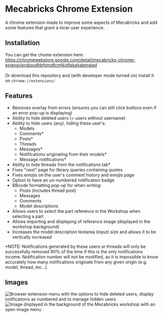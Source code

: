 # Mecabricks Chrome Extension

A chrome extension made to improve some aspects of Mecabricks and add some features that grant a nicer user experience.

## Installation

You can get the chome extension here:<br>
https://chromewebstore.google.com/detail/mecabricks-chrome-extensi/endjoodhbfgmdfcmfkjdfakahabmgjed
<br><br>Or download this repository and (with developer mode turned on) install it on `chrome://extensions/`

## Features

- Removes overlay from errors (ensures you can still click buttons even if an error pop-up is displaying)
- Ability to hide deleted users (= users without username)
- Ability to hide users (any), hiding these user's:
  - Models
  - Comments\*
  - Posts\*
  - Threads
  - Messages\*
  - Notifications originating from their models\*
  - Message notifications\*
- Ability to hide threads from the notifications tab\*
- Fixes "next" page for library queries containing quotes
- Fixes emojis on the user's comment history and emojis page
- Option to have an un-numbered notification badge
- BBcode formatting pop-up for when writing:
  - Posts (includes thread post)
  - Messages
  - Comments
  - Model descriptions
- Allows users to select the part reference in the Workshop when selecting a part
- Allows importing and displaying of reference image (displayed in the workshop background)
- Increases the model description textarea (input) size and allows it to be vertically increased

\*NOTE: Notifications generated by these users or threads will only be successfully removed 90% of the time if this is the only notifications income. Notification number will not be modified, as it is impossible to know accurately how many notifications originate from any given origin (e.g. model, thread, etc...)

## Images

![Browser extension menu with the options to hide deleted users, display notifications as numbered and to manage hidden users](https://github.com/user-attachments/assets/6e2d0395-df2d-47bd-94e0-ec37c73f9b72)
![Image displayed in the background of the Mecabricks workshop with an open image menu](https://github.com/user-attachments/assets/9d0cd8f4-c6b8-44da-a04f-9fbdf5b64169)
